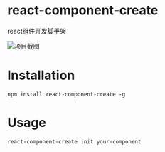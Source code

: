 # react-component-create
react组件开发脚手架

![项目截图](https://ws1.sinaimg.cn/large/006tNc79gy1fzc31geautj30ok05yt9j.jpg)

# Installation

```
npm install react-component-create -g
```

# Usage
```
react-component-create init your-component
```

